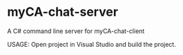 # myCA-chat-server
A C# command line server for myCA-chat-client

USAGE: Open project in Visual Studio and build the project.
